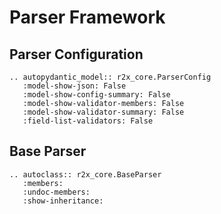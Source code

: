 # Parser Framework

## Parser Configuration

```{eval-rst}
.. autopydantic_model:: r2x_core.ParserConfig
   :model-show-json: False
   :model-show-config-summary: False
   :model-show-validator-members: False
   :model-show-validator-summary: False
   :field-list-validators: False
```

## Base Parser

```{eval-rst}
.. autoclass:: r2x_core.BaseParser
   :members:
   :undoc-members:
   :show-inheritance:
```
